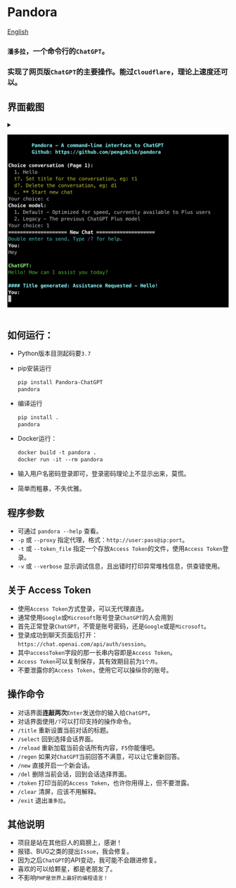 # Pandora

[English](doc/README.en.md)

### `潘多拉`，一个命令行的`ChatGPT`。
### 实现了网页版`ChatGPT`的主要操作。能过`Cloudflare`，理论上速度还可以。

## 界面截图

  <details>

  <summary>

  ![alt Screenshot5](doc/images/s05.png)

  </summary>

  ![alt Screenshot1](doc/images/s01.png)
  ![alt Screenshot2](doc/images/s02.png)
  ![alt Screenshot3](doc/images/s03.png)
  ![alt Screenshot4](doc/images/s04.png)
  ![alt Screenshot6](doc/images/s06.png)

</details>

## 如何运行：

* Python版本目测起码要`3.7`

* pip安装运行

  ```shell
  pip install Pandora-ChatGPT
  pandora
  ```
  
* 编译运行
 
  ```shell
  pip install .
  pandora
  ```

* Docker运行：

  ```shell
  docker build -t pandora .
  docker run -it --rm pandora
  ```

* 输入用户名密码登录即可，登录密码理论上不显示出来，莫慌。
* 简单而粗暴，不失优雅。

## 程序参数

* 可通过 `pandora --help` 查看。
* `-p` 或 `--proxy` 指定代理，格式：`http://user:pass@ip:port`。
* `-t` 或 `--token_file` 指定一个存放`Access Token`的文件，使用`Access Token`登录。
* `-v` 或 `--verbose` 显示调试信息，且出错时打印异常堆栈信息，供查错使用。

## 关于 Access Token
* 使用`Access Token`方式登录，可以无代理直连。
* 通常使用`Google`或`Microsoft`账号登录`ChatGPT`的人会用到
* 首先正常登录`ChatGPT`，不管是账号密码，还是`Google`或是`Microsoft`。
* 登录成功到聊天页面后打开：`https://chat.openai.com/api/auth/session`。
* 其中`accessToken`字段的那一长串内容即是`Access Token`。
* `Access Token`可以复制保存，其有效期目前为`1个月`。
* 不要泄露你的`Access Token`，使用它可以操纵你的账号。

## 操作命令

* 对话界面**连敲两次**`Enter`发送你的输入给`ChatGPT`。
* 对话界面使用`/?`可以打印支持的操作命令。
* `/title` 重新设置当前对话的标题。
* `/select` 回到选择会话界面。
* `/reload` 重新加载当前会话所有内容，`F5`你能懂吧。
* `/regen` 如果对`ChatGPT`当前回答不满意，可以让它重新回答。
* `/new` 直接开启一个新会话。
* `/del` 删除当前会话，回到会话选择界面。
* `/token` 打印当前的`Access Token`，也许你用得上，但不要泄露。
* `/clear` 清屏，应该不用解释。
* `/exit` 退出`潘多拉`。

## 其他说明
* 项目是站在其他巨人的肩膀上，感谢！
* 报错、BUG之类的提出`Issue`，我会修复。
* 因为之后`ChatGPT`的API变动，我可能不会跟进修复。
* 喜欢的可以给颗星，都是老朋友了。
* 不影响`PHP是世界上最好的编程语言！`
